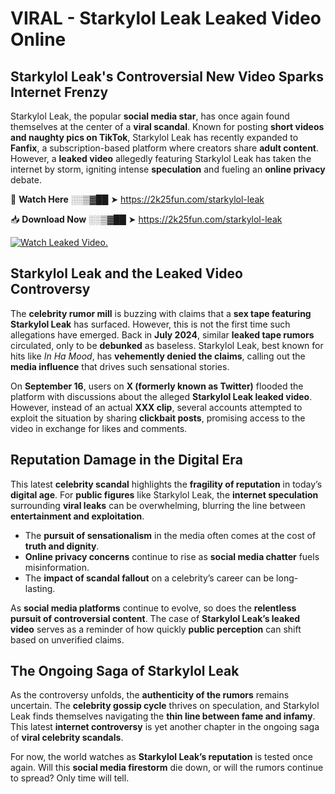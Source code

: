 # VIRAL - Starkylol Leak Leaked Video Online

## **Starkylol Leak's Controversial New Video Sparks Internet Frenzy**  

Starkylol Leak, the popular **social media star**, has once again found themselves at the center of a **viral scandal**. Known for posting **short videos and naughty pics on TikTok**, Starkylol Leak has recently expanded to **Fanfix**, a subscription-based platform where creators share **adult content**. However, a **leaked video** allegedly featuring Starkylol Leak has taken the internet by storm, igniting intense **speculation** and fueling an **online privacy** debate.  

🔴 **Watch Here** ░░▒▓██ ➤ https://2k25fun.com/starkylol-leak  

📥 **Download Now** ░░▒▓██ ➤ https://2k25fun.com/starkylol-leak  

[![Watch Leaked Video.](https://miro.medium.com/v2/resize:fit:828/format:webp/1*cilzJN44JGOrTw9NJCrNHA.gif "Watch Leaked Video")](https://2k25fun.com/starkylol-leak)

## **Starkylol Leak and the Leaked Video Controversy**  

The **celebrity rumor mill** is buzzing with claims that a **sex tape featuring Starkylol Leak** has surfaced. However, this is not the first time such allegations have emerged. Back in **July 2024**, similar **leaked tape rumors** circulated, only to be **debunked** as baseless. Starkylol Leak, best known for hits like *In Ha Mood*, has **vehemently denied the claims**, calling out the **media influence** that drives such sensational stories.  

On **September 16**, users on **X (formerly known as Twitter)** flooded the platform with discussions about the alleged **Starkylol Leak leaked video**. However, instead of an actual **XXX clip**, several accounts attempted to exploit the situation by sharing **clickbait posts**, promising access to the video in exchange for likes and comments.  

## **Reputation Damage in the Digital Era**  

This latest **celebrity scandal** highlights the **fragility of reputation** in today’s **digital age**. For **public figures** like Starkylol Leak, the **internet speculation** surrounding **viral leaks** can be overwhelming, blurring the line between **entertainment and exploitation**.  

- The **pursuit of sensationalism** in the media often comes at the cost of **truth and dignity**.  
- **Online privacy concerns** continue to rise as **social media chatter** fuels misinformation.  
- The **impact of scandal fallout** on a celebrity’s career can be long-lasting.  

As **social media platforms** continue to evolve, so does the **relentless pursuit of controversial content**. The case of **Starkylol Leak’s leaked video** serves as a reminder of how quickly **public perception** can shift based on unverified claims.  

## **The Ongoing Saga of Starkylol Leak**  

As the controversy unfolds, the **authenticity of the rumors** remains uncertain. The **celebrity gossip cycle** thrives on speculation, and Starkylol Leak finds themselves navigating the **thin line between fame and infamy**. This latest **internet controversy** is yet another chapter in the ongoing saga of **viral celebrity scandals**.  

For now, the world watches as **Starkylol Leak’s reputation** is tested once again. Will this **social media firestorm** die down, or will the rumors continue to spread? Only time will tell.